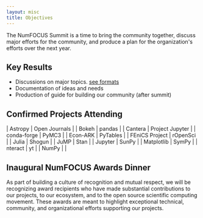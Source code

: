```yaml
---
layout: misc
title: Objectives
---
```


The NumFOCUS Summit is a time to bring the community together, discuss major efforts for the community, and produce a plan for the organization's efforts over the next year.  


## Key Results
* Discussions on major topics. [see formats](/pages/discussion_format.html)
* Documentation of ideas and needs
* Production of guide for building our community (after summit)

## Confirmed Projects Attending

| Astropy | Open Journals |
| Bokeh | pandas |
| Cantera | Project Jupyter |
| conda-forge | PyMC3 |
| Econ-ARK | PyTables |
| FEniCS Project | rOpenSci |
| Julia | Shogun |
| JuMP | Stan |
| Jupyter | SunPy |
| Matplotlib | SymPy |
| nteract | yt |
| NumPy |  |

## Inaugural NumFOCUS Awards Dinner

As part of building a culture of recognition and mutual respect, we will be recognizing award recipients who have made substantial contributions to our projects, to our ecosystem, and to the open source scientific computing movement. These awards are meant to highlight exceptional technical, community, and organizational efforts supporting our projects.
